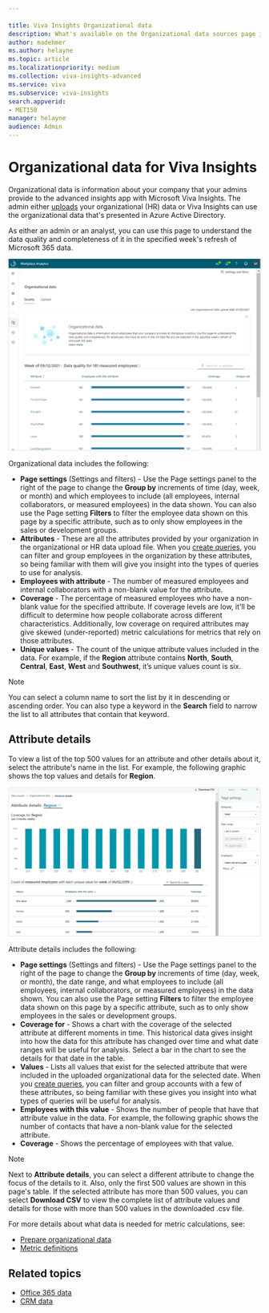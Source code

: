 ```yaml
---

title: Viva Insights Organizational data
description: What's available on the Organizational data sources page in the advanced insights app with Microsoft Viva Insights
author: madehmer
ms.author: helayne
ms.topic: article
ms.localizationpriority: medium 
ms.collection: viva-insights-advanced 
ms.service: viva 
ms.subservice: viva-insights 
search.appverid: 
- MET150 
manager: helayne
audience: Admin
---
```


# Organizational data for Viva Insights

Organizational data is information about your company that your admins provide to the advanced insights app with Microsoft Viva Insights. The admin either [uploads](/viva/insights/setup/upload-organizational-data2?toc=/viva/insights/use/toc.json&bc=/viva/insights/breadcrumb/toc.json) your organizational (HR) data or Viva Insights can use the organizational data that's presented in Azure Active Directory.

As either an admin or an analyst, you can use this page to understand the data quality and completeness of it in the specified week's refresh of Microsoft 365 data.

![Organizational data sources page.](../images/wpa/Use/org-data-sources.png)

Organizational data includes the following:

* **Page settings** (Settings and filters) - Use the Page settings panel to the right of the page to change the **Group by** increments of time (day, week, or month) and which employees to include (all employees, internal collaborators, or measured employees) in the data shown. You can also use the Page setting **Filters** to filter the employee data shown on this page by a specific attribute, such as to only show employees in the sales or development groups.
* **Attributes** - These are all the attributes provided by your organization in the organizational or HR data upload file. When you [create queries](../Tutorials/Query-basics.md), you can filter and group employees in the organization by these attributes, so being familiar with them will give you insight into the types of queries to use for analysis.
* **Employees with attribute** - The number of measured employees and internal collaborators with a non-blank value for the attribute.
* **Coverage** - The percentage of measured employees who have a non-blank value for the specified attribute. If coverage levels are low, it'll be difficult to determine how people collaborate across different characteristics. Additionally, low coverage on required attributes may give skewed (under-reported) metric calculations for metrics that rely on those attributes.
* **Unique values** - The count of the unique attribute values included in the data. For example, if the **Region** attribute contains **North**, **South**, **Central**, **East**, **West** and **Southwest**, it’s unique values count is six.

>[!Note]
> You can select a column name to sort the list by it in descending or ascending order. You can also type a keyword in the **Search** field to narrow the list to all attributes that contain that keyword.

## Attribute details

 To view a list of the top 500 values for an attribute and other details about it, select the attribute's name in the list. For example, the following graphic shows the top values and details for **Region**.

![View Organizational data attributes for Region.](../images/wpa/Use/org-data-attributes.png)

Attribute details includes the following:

* **Page settings** (Settings and filters) - Use the Page settings panel to the right of the page to change the **Group by** increments of time (day, week, or month), the date range, and what employees to include (all employees, internal collaborators, or measured employees) in the data shown. You can also use the Page setting **Filters** to filter the employee data shown on this page by a specific attribute, such as to only show employees in the sales or development groups.
* **Coverage for** - Shows a chart with the coverage of the selected attribute at different moments in time. This historical data gives insight into how the data for this attribute has changed over time and what date ranges will be useful for analysis. Select a bar in the chart to see the details for that date in the table.
* **Values** - Lists all values that exist for the selected attribute that were included in the uploaded organizational data for the selected date. When you [create queries](../Tutorials/Query-basics.md), you can filter and group accounts with a few of these attributes, so being familiar with these gives you insight into what types of queries will be useful for analysis.
* **Employees with this value** - Shows the number of people that have that attribute value in the data. For example, the following graphic shows the number of contacts that have a non-blank value for the selected attribute.
* **Coverage** - Shows the percentage of employees with that value.

>[!Note]
> Next to **Attribute details**, you can select a different attribute to change the focus of the details to it. Also, only the first 500 values are shown in this page's table. If the selected attribute has more than 500 values, you can select **Download CSV** to view the complete list of attribute values and details for those with more than 500 values in the downloaded .csv file.

For more details about what data is needed for metric calculations, see:

* [Prepare organizational data](../setup/Prepare-organizational-data.md)
* [Metric definitions](../Use/Metric-definitions.md)

## Related topics

* [Office 365 data](/viva/insights/use/office-365-data?toc=/viva/insights/use/toc.json&bc=/viva/insights/breadcrumb/toc.json)
* [CRM data](/viva/insights/use/crm-data?toc=/viva/insights/use/toc.json&bc=/viva/insights/breadcrumb/toc.json)
